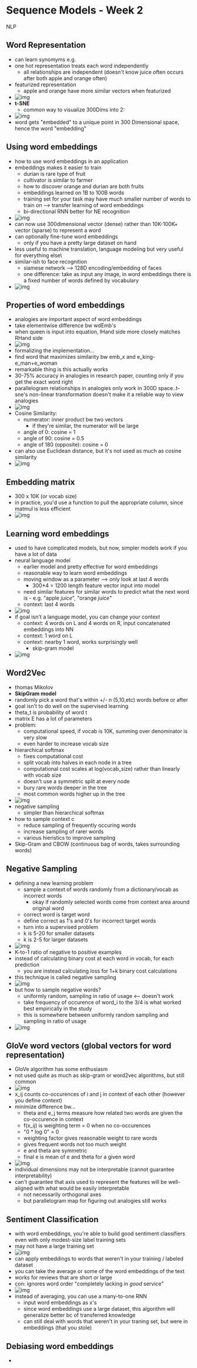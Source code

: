 # Sequence Models - Week 2

NLP

## Word Representation

- can learn synomyms e.g.
- one hot representation treats each word independently
  - all relationships are independent (doesn't know juice often occurs after both apple and orange often)
- featurized representation
  - apple and orange have more similar vectors when featurized
- ![img](https://github.com/chriseal/deep_learning_ai/blob/master/5_SequenceModels/week2/5wk2_featurized_word_embeddings.png)
- **t-SNE**
  - common way to visualize 300Dims into 2: 
- ![img](https://github.com/chriseal/deep_learning_ai/blob/master/5_SequenceModels/week2/5wk2_tsne.png)
- word gets "embedded" to a unique point in 300 Dimensional space, hence the word "embedding"   

## Using word embeddings

- how to use word embeddings in an application
- embeddings makes it easier to train
  - durian is rare type of fruit
  - cultivator is similar to farmer
  - how to discover orange and durian are both fruits
  - embeddings learned on 1B to 100B words
  - training set for your task may have much smaller number of words to train on
    --> transfer learning of word embeddings
  - bi-directional RNN better for NE recognition
- ![img](https://github.com/chriseal/deep_learning_ai/blob/master/5_SequenceModels/week2/5wk2_NE_rec_ex.png)
- can now use 300dimensional vector (dense) rather than 10K-100K+ vector (sparse) to represent a word
- can optionally fine-tune word embeddings
  - only if you have a pretty large dataset on hand
- less useful to machine translation, language modeling but very useful for everything else\
- similar-ish to face recognition
  - siamese network --> 128D encoding/embedding of faces
  - one difference: take as input any image, in word embeddings there is a fixed number of words defined by vocabulary
- ![img](https://github.com/chriseal/deep_learning_ai/blob/master/5_SequenceModels/week2/5wk2_face_rec.png)

## Properties of word embeddings

- analogies are important aspect of word embeddings
- take elementwise difference bw wdEmb's
- when queen is input into equation, lHand side more closely matches RHand side
- ![img](https://github.com/chriseal/deep_learning_ai/blob/master/5_SequenceModels/week2/5wk2_analogies.png)
- formalizing the implementation...
- find word that maximizes similarity bw emb_x and e_king-e_man+e_woman
- remarkable thing is this actually works
- 30-75% accuracy in analogies in research paper, counting only if you get the exact word right
- parallelogram relationships in analogies only work in 300D space..t-sne's non-linear transformation doesn't make it a reliable way to view analogies
- ![img](https://github.com/chriseal/deep_learning_ai/blob/master/5_SequenceModels/week2/5wk2_analogies_explained.png)
- Cosine Similarity:
  - numerator: inner product bw two vectors
    - if they're similar, the numerator will be large
  - angle of 0: cosine = 1
  - angle of 90: cosine = 0.5
  - angle of 180 (opposite): cosine = 0
- can also use Euclidean distance, but it's not used as much as cosine similarity
- ![img](https://github.com/chriseal/deep_learning_ai/blob/master/5_SequenceModels/week2/5wk2_cosine_similarity.png)

## Embedding matrix

- 300 x 10K (or vocab size)
- in practice, you'd use a function to pull the appropriate column, since matmul is less efficient
- ![img](https://github.com/chriseal/deep_learning_ai/blob/master/5_SequenceModels/week2/5wk2_embedding_matrix.png)

## Learning word embeddings

- used to have complicated models, but now, simpler models work if you have a lot of data
- neural language model
  - earlier model and pretty effective for word embeddings
  - reasonable way to learn word embeddings
  - moving window as a parameter --> only look at last 4 words
    - 300*4 = 1200 length feature vector input into model
  - need similar features for similar words to predict what the next word is - e.g. "apple *juice*", "orange *juice*"
  - context: last 4 words
- ![img](https://github.com/chriseal/deep_learning_ai/blob/master/5_SequenceModels/week2/5wk2_neural_language_model.png)
- if goal isn't a language model, you can change your context
  - context: 4 words on L and 4 words on R, input concatenated embeddings into NN 
  - context: 1 word on L
  - context: nearby 1 word, works surprisingly well
    - skip-gram model
- ![img](https://github.com/chriseal/deep_learning_ai/blob/master/5_SequenceModels/week2/5wk2_other_contexts.png)

## Word2Vec

- thomas Mikolov
- **SkipGram model**
- randomly pick a word that's within +/- n (5,10,etc) words before or after
- goal isn't to do well on the supervised learning 
- theta_t is probability of word t
- matrix E has a lot of parameters
- problem:
  - computational speed, if vocab is 10K, summing over denominator is very slow 
  - even harder to increase vocab size
- hierarchical softmax
  - fixes computational cost 
  - split vocab into halves in each node in a tree
  - computational cost scales at log(vocab_size) rather than linearly with vocab size
  - doesn't use a symmetric split at every node
  - bury rare words deeper in the tree
  - most common words higher up in the tree
- ![img](https://github.com/chriseal/deep_learning_ai/blob/master/5_SequenceModels/week2/5wk2_hierarchical_softmax.png)
- negative sampling 
  - simpler than hierarchical softmax
- how to sample context c
  - reduce sampling of frequently occuring words
  - increase sampling of rarer words
  - various hieristics to improve sampling
- Skip-Gram and CBOW (continuous bag of words, takes surrounding words)
        
## Negative Sampling

- defining a new learning problem
  - sample a context of words randomly from a dictionary/vocab as incorrect words
    - okay if randomly selected words come from context area around original word
  - correct word is target word
  - define correct as 1's and 0's for incorrect target words
  - turn into a supervised problem
  - k is 5-20 for smaller datasets
  - k is 2-5 for larger datasets
- ![img](https://github.com/chriseal/deep_learning_ai/blob/master/5_SequenceModels/week2/5wk2_generating_supervised.png)
- K-to-1 ratio of negative to positive examples
- instead of calculating binary cost at each word in vocab, for each prediction
  - you are instead calculating loss for 1+k binary cost calculations
- this technique is called negative sampling
- ![img](https://github.com/chriseal/deep_learning_ai/blob/master/5_SequenceModels/week2/5wk2_negative_sampling.png)
- but how to sample negative words?
  - uniformly random, sampling in ratio of usage <-- doesn't work
  - take frequency of occurence of word_i to the 3/4 is what worked best empirically in the study
  - this is somewhere between uniformly random sampling and sampling in ratio of usage
- ![img](https://github.com/chriseal/deep_learning_ai/blob/master/5_SequenceModels/week2/5wk2_how_to_sample.png)

## GloVe word vectors (global vectors for word representation)

- GloVe algorithm has some enthusiasm
- not used quite as much as skip-gram or word2vec algorithms, but still common
- ![img](https://github.com/chriseal/deep_learning_ai/blob/master/5_SequenceModels/week2/5wk2_GloVe.png)
- x_ij counts co-occurences of i and j in context of each other (however you define context)
- minimize difference bw...
  - theta and e_j terms measure how related two words are given the co-occurence in context
  - f(x_ij) is weighting term = 0 when no co-occurences
  - "0 * log 0" = 0
  - weighting factor gives reasonable weight to rare words
  - gives frequent words not too much weight
  - e and theta are symmetric
  - final e is mean of e and theta for a given word
- ![img](https://github.com/chriseal/deep_learning_ai/blob/master/5_SequenceModels/week2/5wk2_GloVe_cost.png)
- individual dimensions may not be interpretable (cannot guarantee interpretability)
- can't guarantee that axis used to represent the features will be well-aligned with what would be easily interpretable
  - not necessarily orthogonal axes
  - but parallelogram map for figuring out analogies still works

## Sentiment Classification

- with word embeddings, you're able to build good sentiment classifiers even with only modest-size label training sets
- may not have a large training set
- ![img](https://github.com/chriseal/deep_learning_ai/blob/master/5_SequenceModels/week2/5wk2_sentiment_training_set.png)
- can apply embeddings to words that weren't in your training / labeled dataset
- you can take the average or some of the word embeddings of the text
- works for reviews that are short or large
- con: ignores word order "completely lacking in *good* service"
- ![img](https://github.com/chriseal/deep_learning_ai/blob/master/5_SequenceModels/week2/5wk2_sentiment_simple_mod.png)
- instead of averaging, you can use a many-to-one RNN
  - input word embeddings as x's
  - since word embeddings use a large dataset, this algorithm will generalize better bc of transferred knowledge
  - can still deal with words that weren't in your traning set, but were in embeddings (that you stole)
  
## Debiasing word embeddings

- 

